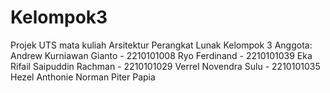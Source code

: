 # Kelompok3
Projek UTS mata kuliah Arsitektur Perangkat Lunak Kelompok 3 
Anggota:
Andrew Kurniawan Gianto - 2210101008
Ryo Ferdinand - 2210101039
Eka Rifail Saipuddin Rachman - 2210101029
Verrel Novendra Sulu -  2210101035
Hezel Anthonie Norman Piter 
Papia


